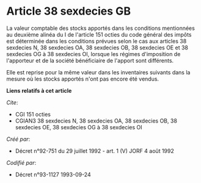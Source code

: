 # Article 38 sexdecies GB

La valeur comptable des stocks apportés dans les conditions mentionnées au deuxième alinéa du I de l'article 151 octies du
code général des impôts est déterminée dans les conditions prévues selon le cas aux articles 38 sexdecies N, 38 sexdecies OA,
38 sexdecies OB, 38 sexdecies OE et 38 sexdecies OG à 38 sexdecies OI, lorsque les régimes d'imposition de l'apporteur et de
la société bénéficiaire de l'apport sont différents.

Elle est reprise pour la même valeur dans les inventaires suivants dans la mesure où les stocks apportés n'ont pas encore été
vendus.

**Liens relatifs à cet article**

_Cite_:

  - CGI 151 octies
  - CGIAN3 38 sexdecies N, 38 sexdecies OA, 38 sexdecies OB, 38 sexdecies OE, 38 sexdecies OG à 38 sexdecies OI

_Créé par_:

  - Décret n°92-751 du 29 juillet 1992 - art. 1 (V) JORF 4 août 1992

_Codifié par_:

  - Décret n°93-1127 1993-09-24
